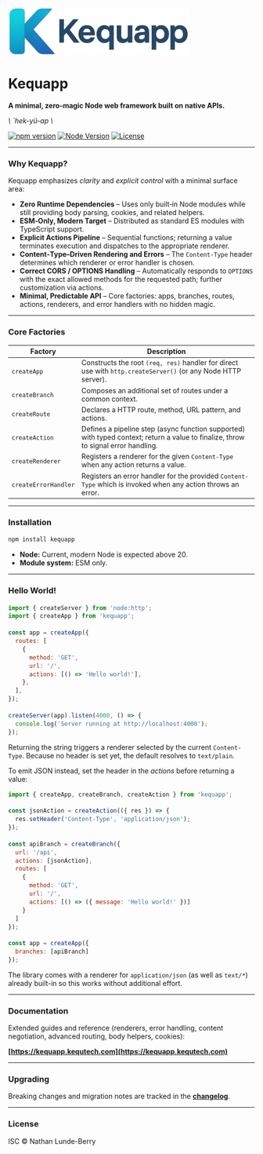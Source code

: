 <img alt="kequapp" src="https://github.com/Kequc/kequapp/blob/main/logo.png?raw=true" width="370" height="95" />

# Kequapp

**A minimal, zero-magic Node web framework built on native APIs.**

*\ \`hek-yü-ap \\*

[![npm version](https://img.shields.io/npm/v/kequapp?color=2e7dd7)](https://www.npmjs.com/package/kequapp)
[![Node Version](https://img.shields.io/node/v/kequapp?color=2e7dd7)](#installation)
[![License](https://img.shields.io/npm/l/kequapp?color=2e7dd7)](./LICENSE)

---
### Why Kequapp?

Kequapp emphasizes *clarity* and *explicit control* with a minimal surface area:

* **Zero Runtime Dependencies** – Uses only built‑in Node modules while still providing body parsing, cookies, and related helpers.
* **ESM‑Only, Modern Target** – Distributed as standard ES modules with TypeScript support.
* **Explicit Actions Pipeline** – Sequential functions; returning a value terminates execution and dispatches to the appropriate renderer.
* **Content‑Type–Driven Rendering and Errors** – The `Content-Type` header determines which renderer or error handler is chosen.
* **Correct CORS / OPTIONS Handling** – Automatically responds to `OPTIONS` with the exact allowed methods for the requested path; further customization via actions.
* **Minimal, Predictable API** – Core factories: apps, branches, routes, actions, renderers, and error handlers with no hidden magic.

---
### Core Factories

| Factory | Description |
| -------------------- | -------------------- |
| `createApp` | Constructs the root `(req, res)` handler for direct use with `http.createServer()` (or any Node HTTP server). |
| `createBranch` | Composes an additional set of routes under a common context. |
| `createRoute` | Declares a HTTP route, method, URL pattern, and actions. |
| `createAction` | Defines a pipeline step (async function supported) with typed context; return a value to finalize, throw to signal error handling. |
| `createRenderer` | Registers a renderer for the given `Content-Type` when any action returns a value. |
| `createErrorHandler` | Registers an error handler for the provided `Content-Type` which is invoked when any action throws an error. |

---

### Installation

```bash
npm install kequapp
```

* **Node:** Current, modern Node is expected above 20.
* **Module system:** ESM only.

---

### Hello World!

```js
import { createServer } from 'node:http';
import { createApp } from 'kequapp';

const app = createApp({
  routes: [
    {
      method: 'GET',
      url: '/',
      actions: [() => 'Hello world!'],
    },
  ],
});

createServer(app).listen(4000, () => {
  console.log('Server running at http://localhost:4000');
});
```

Returning the string triggers a renderer selected by the current `Content-Type`. Because no header is set yet, the default resolves to `text/plain`.

To emit JSON instead, set the header in the *actions* before returning a value:

```js
import { createApp, createBranch, createAction } from 'kequapp';

const jsonAction = createAction(({ res }) => {
  res.setHeader('Content-Type', 'application/json');
});

const apiBranch = createBranch({
  url: '/api',
  actions: [jsonAction],
  routes: [
    {
      method: 'GET',
      url: '/',
      actions: [() => ({ message: 'Hello world!' })]
    }
  ]
});

const app = createApp({
  branches: [apiBranch]
});
```

The library comes with a renderer for `application/json` (as well as `text/*`) already built-in so this works without additional effort.

---

### Documentation

Extended guides and reference (renderers, error handling, content negotiation, advanced routing, body helpers, cookies):

**[https://kequapp.kequtech.com](https://kequapp.kequtech.com)**

---

### Upgrading

Breaking changes and migration notes are tracked in the **[changelog](./changelog.md)**.

---

### License

ISC © Nathan Lunde-Berry
